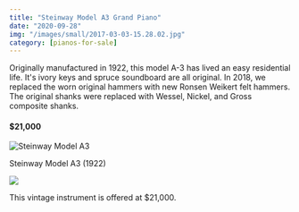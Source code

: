 ```yaml
---
title: "Steinway Model A3 Grand Piano"
date: "2020-09-28"
img: "/images/small/2017-03-03-15.28.02.jpg"
category: [pianos-for-sale]
---
```




Originally manufactured in 1922, this model A-3 has lived an easy residential life. It's ivory keys and spruce soundboard are all original. In 2018, we replaced the worn original hammers with new Ronsen Weikert felt hammers. The original shanks were replaced with Wessel, Nickel, and Gross composite shanks.

#### $21,000


![Steinway Model A3 ](/images/medium/2017-03-03-15.28.02-1024x768.jpg)

Steinway Model A3 (1922)


![](/images/medium/Steinway-Model-A-3-Ivories-1024x683.jpg)

This vintage instrument is offered at $21,000\.
